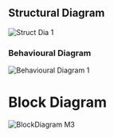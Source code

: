 ## Structural Diagram
 ![Struct Dia 1](https://user-images.githubusercontent.com/98869615/157814164-c6e79809-2e06-4341-84a7-e74b51b0bde6.jpg)
### Behavioural Diagram
 ![Behavioural Diagram 1](https://user-images.githubusercontent.com/98869615/157814131-3caf6d12-15ef-4e52-b662-84d52b966887.jpg)

# Block Diagram
 ![BlockDiagram M3](https://user-images.githubusercontent.com/98869615/157814302-07deb3cb-0649-4fbc-b171-5c5ae3d49798.jpg)
 

